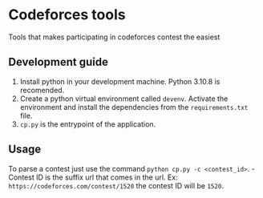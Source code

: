 # Codeforces tools
Tools that makes participating in codeforces contest the easiest

## Development guide
1. Install python in your development machine. Python 3.10.8 is recomended.
2. Create a python virtual environment called `devenv`. Activate the environment and install the dependencies from the `requirements.txt` file.
3. `cp.py` is the entrypoint of the application.

## Usage
To parse a contest just use the command `python cp.py -c <contest_id>`. - Contest ID is the suffix url that comes in the url. Ex: `https://codeforces.com/contest/1520` the contest ID will be `1520`.
